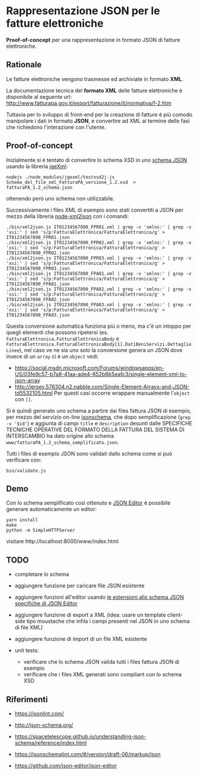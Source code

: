 # Rappresentazione JSON per le fatture elettroniche

**Proof-of-concept** per una rappresentazione in formato JSON di fatture elettroniche.

## Rationale

Le fatture elettroniche vengono trasmesse ed archiviate in formato **XML**.

La documentazione tecnica del **formato XML** delle fatture elettroniche è disponibile al seguente url: http://www.fatturapa.gov.it/export/fatturazione/it/normativa/f-2.htm

Tuttavia per lo sviluppo di front-end per la creazione di fatture è più comodo manipolare i dati in formato **JSON**, e convertire ad XML al termine delle fasi che richiedono l'interazione con l'utente.

## Proof-of-concept

Inizialmente si è tentato di convertire lo schema XSD in uno [schema JSON](http://json-schema.org/) usando la libreria [jgeXml](https://github.com/Mermade/jgeXml):
```
nodejs ./node_modules/jgexml/testxsd2j.js Schema_del_file_xml_FatturaPA_versione_1.2.xsd  > fatturaPA_1.2_schema.json
```
ottenendo però uno schema non utilizzabile.

Successivamente i files XML di esempio sono stati convertiti a JSON per mezzo della libreria [node-xml2json](https://github.com/buglabs/node-xml2json) con i comandi:
```
./bin/xml2json.js IT01234567890_FPR01.xml | grep -v 'xmlns:' | grep -v 'xsi:' | sed 's/p:FatturaElettronica/FatturaElettronica/g' > IT01234567890_FPR01.json
./bin/xml2json.js IT01234567890_FPR02.xml | grep -v 'xmlns:' | grep -v 'xsi:' | sed 's/p:FatturaElettronica/FatturaElettronica/g' > IT01234567890_FPR02.json
./bin/xml2json.js IT01234567890_FPR03.xml | grep -v 'xmlns:' | grep -v 'xsi:' | sed 's/p:FatturaElettronica/FatturaElettronica/g' > IT01234567890_FPR03.json
./bin/xml2json.js IT01234567890_FPA01.xml | grep -v 'xmlns:' | grep -v 'xsi:' | sed 's/p:FatturaElettronica/FatturaElettronica/g' > IT01234567890_FPA01.json
./bin/xml2json.js IT01234567890_FPA02.xml | grep -v 'xmlns:' | grep -v 'xsi:' | sed 's/p:FatturaElettronica/FatturaElettronica/g' > IT01234567890_FPA02.json
./bin/xml2json.js IT01234567890_FPA03.xml | grep -v 'xmlns:' | grep -v 'xsi:' | sed 's/p:FatturaElettronica/FatturaElettronica/g' > IT01234567890_FPA03.json
```

Questa conversione automatica funziona più o meno, ma c'è un intoppo per quegli elementi che possono ripetersi (es. `FatturaElettronica.FatturaElettronicaBody` e `FatturaElettronica.FatturaElettronicaBody[1].DatiBeniServizi.DettaglioLinee`), nel caso ve ne sia uno solo la conversione genera un JSON dove invece di un `array` ci è un `object` vedi:
- https://social.msdn.microsoft.com/Forums/windowsapps/en-US/03fe9c57-b7a8-41aa-ade4-652b6b5eafc3/single-element-xml-to-json-array
- http://jersey.576304.n2.nabble.com/Single-Element-Arrays-and-JSON-td5532105.html
Per questi casi occorre wrappare manualmente l'`object` con `[]`.

Si è quindi generato uno schema a partire dai files fattura JSON di esempio, per mezzo del servizio on-line [jsonschema](https://www.jsonschema.net/), che dopo semplificazione (`grep -v '$id'`) e aggiunta di campi `title` e `description` desunti dalle SPECIFICHE TECNICHE OPERATIVE DEL FORMATO DELLA FATTURA DEL SISTEMA DI INTERSCAMBIO ha dato origine allo schema `www/fatturaPA_1.2_schema_semplificato.json`.

Tutti i files di esempio JSON sono validati dallo schema come si può verificare con:
```
bin/validate.js
```

## Demo

Con lo schema semplificato così ottenuto e [JSON Editor](https://github.com/json-editor/json-editor) è possibile generare automaticamente un editor:

```
yarn install
make
python -m SimpleHTTPServer
```
visitare http://localhost:8000/www/index.html

## TODO

- completare lo schema

- aggiungere funzione per caricare file JSON esistente

- aggiungere funzioni all'editor usando [le estensioni allo schema JSON specifiche di JSON Editor](https://github.com/json-editor/json-editor#json-schema-support)

- aggiungere funzione di export a XML (idea: usare un template client-side tipo moustache che infila i campi presenti nel JSON in uno schema di file XML)

- aggiungere funzione di import di un file XML esistente

- unit tests:
  - verificare che lo schema JSON valida tutti i files fattura JSON di esempio
  - verificare che i files XML generati sono compliant con lo schema XSD

## Riferimenti

- https://jsonlint.com/

- http://json-schema.org/

- https://spacetelescope.github.io/understanding-json-schema/reference/index.html

- https://jsonschemalint.com/#/version/draft-06/markup/json

- https://github.com/json-editor/json-editor
